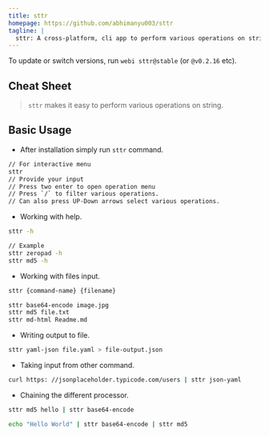```yaml
---
title: sttr
homepage: https://github.com/abhimanyu003/sttr
tagline: |
  sttr: A cross-platform, cli app to perform various operations on string
---
```


To update or switch versions, run `webi sttr@stable` (or `@v0.2.16` etc).

## Cheat Sheet

> `sttr` makes it easy to perform various operations on string.

## Basic Usage

- After installation simply run `sttr` command.

```sh
// For interactive menu
sttr
// Provide your input
// Press two enter to open operation menu
// Press `/` to filter various operations.
// Can also press UP-Down arrows select various operations.
```

- Working with help.

```sh
sttr -h

// Example
sttr zeropad -h
sttr md5 -h
```

- Working with files input.

```sh
sttr {command-name} {filename}

sttr base64-encode image.jpg
sttr md5 file.txt
sttr md-html Readme.md
```

- Writing output to file.

```sh
sttr yaml-json file.yaml > file-output.json
```

- Taking input from other command.

```sh
curl https: //jsonplaceholder.typicode.com/users | sttr json-yaml
```

- Chaining the different processor.

```sh
sttr md5 hello | sttr base64-encode

echo "Hello World" | sttr base64-encode | sttr md5
```
